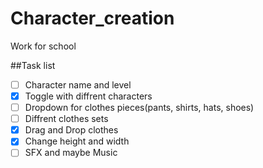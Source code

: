 # Character_creation
Work for school

##Task list
- [ ] Character name and level
- [x] Toggle with diffrent characters
- [ ] Dropdown for clothes pieces(pants, shirts, hats, shoes)
- [ ] Diffrent clothes sets
- [x] Drag and Drop clothes
- [x] Change height and width
- [ ] SFX and maybe Music
